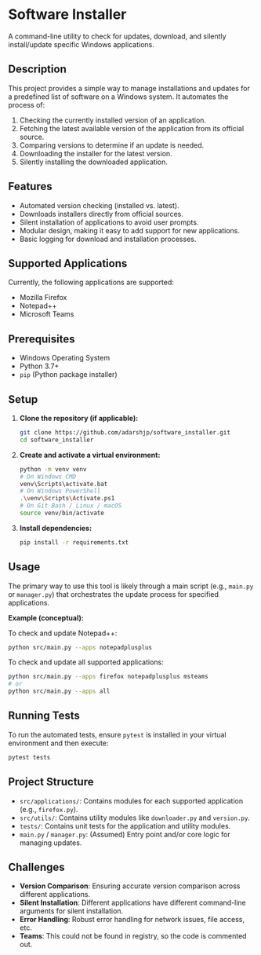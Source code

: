 # Software Installer

A command-line utility to check for updates, download, and silently install/update specific Windows applications.

## Description

This project provides a simple way to manage installations and updates for a predefined list of software on a Windows system. It automates the process of:

1.  Checking the currently installed version of an application.
2.  Fetching the latest available version of the application from its official source.
3.  Comparing versions to determine if an update is needed.
4.  Downloading the installer for the latest version.
5.  Silently installing the downloaded application.

## Features

*   Automated version checking (installed vs. latest).
*   Downloads installers directly from official sources.
*   Silent installation of applications to avoid user prompts.
*   Modular design, making it easy to add support for new applications.
*   Basic logging for download and installation processes.

## Supported Applications

Currently, the following applications are supported:

*   Mozilla Firefox
*   Notepad++
*   Microsoft Teams

## Prerequisites

*   Windows Operating System
*   Python 3.7+
*   `pip` (Python package installer)

## Setup

1.  **Clone the repository (if applicable):**
    ```bash
    git clone https://github.com/adarshjp/software_installer.git
    cd software_installer
    ```

2.  **Create and activate a virtual environment:**
    ```bash
    python -m venv venv
    # On Windows CMD
    venv\Scripts\activate.bat
    # On Windows PowerShell
    .\venv\Scripts\Activate.ps1
    # On Git Bash / Linux / macOS
    source venv/bin/activate
    ```

3.  **Install dependencies:**
    ```bash
    pip install -r requirements.txt
    ```

## Usage

The primary way to use this tool is likely through a main script (e.g., `main.py` or `manager.py`) that orchestrates the update process for specified applications.


**Example (conceptual):**

To check and update Notepad++:
```bash
python src/main.py --apps notepadplusplus
```

To check and update all supported applications:
```bash
python src/main.py --apps firefox notepadplusplus msteams
# or
python src/main.py --apps all
```



## Running Tests

To run the automated tests, ensure `pytest` is installed in your virtual environment and then execute:

```bash
pytest tests
```

## Project Structure

*   `src/applications/`: Contains modules for each supported application (e.g., `firefox.py`).
*   `src/utils/`: Contains utility modules like `downloader.py` and `version.py`.
*   `tests/`: Contains unit tests for the application and utility modules.
*   `main.py` / `manager.py`: (Assumed) Entry point and/or core logic for managing updates.

## Challenges
*   **Version Comparison**: Ensuring accurate version comparison across different applications.
*   **Silent Installation**: Different applications have different command-line arguments for silent installation.
*   **Error Handling**: Robust error handling for network issues, file access, etc.
*  **Teams**: This could not be found in registry, so the code is commented out.